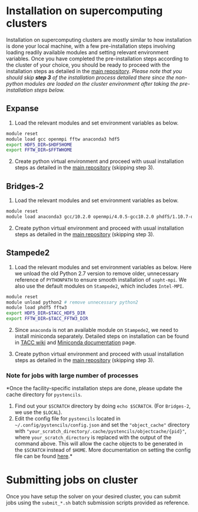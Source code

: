 # Installation on supercomputing clusters
Installation on supercomputing clusters are mostly similar to how installation is done
your local machine, with a few pre-installation steps involving loading readily
available modules and setting relevant environment variables.
Once you have completed the pre-installation steps according to the cluster of your
choice, you should be ready to proceed with the installation steps as detailed in the
[main repository](https://github.com/fankiat/sopht-mpi).
*Please note that you should skip **step 3** of the installation process detailed there
since the non-python modules are loaded on the cluster environment after taking the
pre-installation steps below.*

## Expanse
1. Load the relevant modules and set environment variables as below.
```bash
module reset
module load gcc openmpi fftw anaconda3 hdf5
export HDF5_DIR=$HDF5HOME
export FFTW_DIR=$FFTWHOME
```
2. Create python virtual environment and proceed with usual installation steps as
detailed in the [main repository](https://github.com/fankiat/sopht-mpi) (skipping step
3).

## Bridges-2
1. Load the relevant modules and set environment variables as below.
```bash
module reset
module load anaconda3 gcc/10.2.0 openmpi/4.0.5-gcc10.2.0 phdf5/1.10.7-openmpi4.0.5-gcc10.2.0 fftw
```
2. Create python virtual environment and proceed with usual installation steps as
detailed in the [main repository](https://github.com/fankiat/sopht-mpi) (skipping step
3).

## Stampede2
1. Load the relevant modules and set environment variables as below. Here we unload the
old Python 2.7 version to remove older, unnecessary reference of `PYTHONPATH` to ensure
smooth installation of `sopht-mpi`. We also use the default modules on `Stampede2`,
which includes `Intel-MPI`.
```bash
module reset
module unload python2 # remove unnecessary python2
module load phdf5 fftw3
export HDF5_DIR=$TACC_HDF5_DIR
export FFTW_DIR=$TACC_FFTW3_DIR
```

2. Since `anaconda` is not an available module on `Stampede2`, we need to install
miniconda separately. Detailed steps on installation can be found in
[TACC wiki](https://wikis.utexas.edu/display/bioiteam/Linux+and+stampede2+Setup+--+GVA2021#Linuxandstampede2SetupGVA2021-MovingbeyondthepreinstalledcommandsonTACC)
and [Miniconda documentation](https://docs.conda.io/en/latest/miniconda.html) page.

3. Create python virtual environment and proceed with usual installation steps as
detailed in the [main repository](https://github.com/fankiat/sopht-mpi) (skipping step
3).

### **Note for jobs with large number of processes**
*Once the facility-specific installation steps are done, please update the cache
directory for `pystencils`.
1. Find out your `$SCRATCH` directory by doing `echo $SCRATCH`. (For `Bridges-2`, we use
the `$LOCAL`).
2. Edit the config file for `pystencils` located in `~/.config/pystencils/config.json`
and set the `"object_cache"` directory with `"your_scratch_directory/.cache/pystencils/objectcache/{pid}"`, where `your_scratch_directory` is replaced with the output of the
command above. This will allow the cache objects to be generated in the `$SCRATCH`
instead of `$HOME`. More documentation on setting the config file can be found
[here](https://github.com/mabau/pystencils/blob/master/pystencils/cpu/cpujit.py).*


# Submitting jobs on cluster
Once you have setup the solver on your desired cluster, you can submit jobs using the
`submit_*.sh` batch submission scripts provided as reference.
